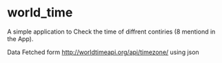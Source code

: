 # world_time

A simple application to Check the time of diffrent contiries (8 mentiond in the App).

Data Fetched form http://worldtimeapi.org/api/timezone/ using json

